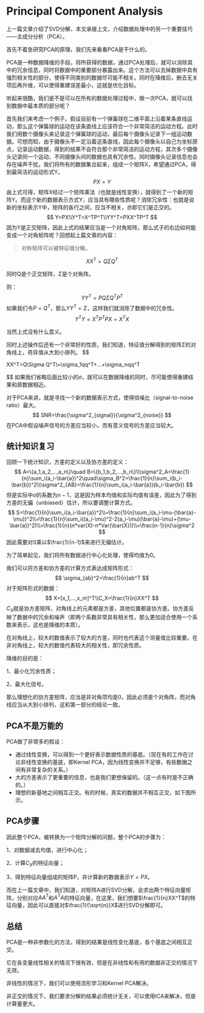 # Principal Component Analysis

上一篇文章介绍了SVD分解，本文承接上文，介绍数据处理中的另一个重要技巧——主成分分析（PCA）。

首先不着急研究PCA的原理，我们先来看看PCA是干什么的。

PCA是一种数据降维的手段，将所获得的数据，通过PCA处理后，就可以消除其中的冗余信息，同时将数据中的重要部分暴露出来。这个方法可以去掉数据中具有强烈相关性的部分，使得不同类别的数据尽可能不相关。同时在降维后，删去无关项后再升维，可以使得重建误差最小，这就是优化目标。

听起来很酷，我们是不是可以在所有的数据处理过程中，做一次PCA，就可以找到数据中最本质的部分呢？

首先我们来考虑一个例子，假设目前有一个弹簧球在二维平面上沿着某条直线运动，那么这个弹簧球的运动在该条直线上应该符合一个非常简洁的运动方程。此时我们用数个摄像头来记录这个弹簧球的运动，最后每个摄像头记录下一组运动数据。可想而知，由于摄像头不一定沿着这条直线，因此每个摄像头以自己为坐标原点，记录运动数据，得到的结果不会符合那个非常简洁的运动方程，其次多个摄像头记录同一个运动，不同摄像头间的数据也具有冗余性。同时摄像头记录信息也会存在噪声干扰。我们将所有的数据集合起来，组成一个矩阵X，希望通过PCA，得到最简洁的运动形式Y。
$$
PX=Y
$$
由上式可得，矩阵X经过一个矩阵乘法（也就是线性变换），就得到了一个新的矩阵Y。而这个新的数据表示方式Y，应当具有哪些性质呢？消除冗余性：也就是说新的坐标表示Y中，矩阵的各行之间，应当不相关，亦即它们是正交的。
$$
Y=PX\\Y^T=X^TP^T\\YY^T=PXX^TP^T
$$
因为Y是正交矩阵，因此上式的结果应当是一个对角矩阵，那么式子的右边如何能变成一个对角矩阵呢？回想起上篇文章的内容：

> 对称矩阵可以被特征值分解。

$$
XX^T=Q\Sigma Q^T
$$

同时Q是个正交矩阵，$\Sigma$是个对角阵。

则：
$$
YY^T=PQ\Sigma Q^TP^T
$$
如果我们令$P=Q^T$，那么$YY^T=\Sigma$，这样我们就消除了数据中的冗余性。
$$
Y^TY=X^TP^TPX=X^TX
$$

当然上式没有什么意义。

同时上述操作后还有一个非常好的性质，我们知道，特征值分解得到的矩阵$\Sigma$的对角线上，奇异值从大到小排列。
$$


XX^T=Q\Sigma Q^T\\=\sigma_1qq^T+...+\sigma_nqq^T


$$
如果我们省略后面比较小的$\sigma$，就可以在数据降维的同时，尽可能使得重建结果和原数据相近。

对于PCA来讲，就是寻找一个新的数据表示方式，使得信噪比（signal-to-noise ratio）最大。
$$
SNR=\frac{\sigma^2_{signal}}{\sigma^2_{noise}}
$$
在PCA中假设噪声信号的方差应当较小，而有意义信号的方差应当较大。

## 统计知识复习

回顾一下统计知识，方差的定义以及协方差的定义：
$$
A=\{a_1,a_2,...,a_n\}\quad B=\{b_1,b_2,...,b_n\}\\\sigma^2_A=\frac{1}{n}\sum_i(a_i-\bar{a})^2\quad\sigma_B^2=\frac{1}{n}\sum_i(b_i-\bar{b})^2\\\sigma^2_{AB}=\frac{1}{n}\sum_i(a_i-\bar{a})(b_i-\bar{b})
$$
但是实际中$\sigma$的系数为$n-1$，这是因为样本均值和实际均值有误差，因此为了得到方差的无偏（unbiased）估计，所以要调整计算方式。
$$
S=\frac{1}{n}\sum_i(a_i-\bar{a})^2\\=\frac{1}{n}\sum_i(a_i-\mu-(\bar{a}-\mu))^2\\=\frac{1}{n}\sum_i((a_i-\mu)^2-2(a_i-\mu)(\bar{a}-\mu)+(\mu-\bar{a})^2)\\=\frac{1}{n}(n*var(X)-n*Var(\bar{X}))\\=\frac{n-1}{n}\sigma^2
$$
因此需要对S乘以$\frac{1}{n-1}$来进行无偏估计。

为了简单起见，我们将所有数据进行中心化处理，使得均值为0。

我们可以将方差和协方差的计算方式表达成矩阵形式：
$$
\sigma_{ab}^2=\frac{1}{n}ab^T
$$
对于矩阵形式的数据：
$$
X=[x_1,...,x_m]^T\\C_X=\frac{1}{n}XX^T
$$
$C_X$就是协方差矩阵，对角线上的元素都是方差，其他位置都是协方差。协方差反映了数据中的冗余和噪声（即两个系数非常具有相关性，那么更加适合使用一个系数来表示，这也是降维的本质）。

在对角线上，较大的数值表示了较大的方差，同时也代表这个测量值比较重要。在非对角线上，较大的数值代表较大的相关性，即冗余性质。

降维的目的是：

1、最小化冗余性质；

2、最大化信号。

那么理想化的协方差矩阵，应当是非对角项均是0，因此必须是个对角阵，而对角线应当从大到小排列，这和第一部分的结论一致。

## PCA不是万能的

PCA做了非常多的假设：

* 通过线性变换，可以得到一个更好表示数据性质的基底。（现在有的工作在讨论非线性变换的基底，即Kernel PCA，因为线性变换并不足够，有些数据之间有非常复杂的关系。）
* 大的方差表示了更重要的信息，也是我们更想保留的。（这一点有时是不正确的。）
* 理想的新基地之间相互正交。有的时候，真实的数据并不相互正交，如下图所示。

## PCA步骤

因此整个PCA，被转换为一个矩阵分解的问题，整个PCA的步骤为：

1、对数据减去均值，进行中心化；

2、计算$C_X$的特征向量；

3、得到特征向量组成的矩阵P，并计算新的数据表示$Y=PX$。

而在上一篇文章中，我们知道，对矩阵A进行SVD分解，会求出两个特征向量矩阵，分别对应$AA^T$和$A^TA$的特征向量，在这里，我们想要$\frac{1}{n}XX^T$的特征向量，因此可以直接对$\frac{1}{\sqrt{n}}X$进行SVD分解即可。

## 总结

PCA是一种非参数化的方法，得到的结果是线性变化基底，各个基底之间相互正交。

它在各变量线性相关的情况下很有效，但是在非线性和有用的数据非正交的情况下无效。

非线性的情况下，我们可以使用流形学习和Kernel PCA解决。

非正交的情况下，我们要求分解的结果必须统计无关，可以使用ICA来解决，但是计算量更大。
































